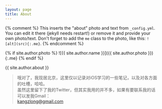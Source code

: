 ```yaml
---
layout: page
title: About
---
```


{% comment %}
  This inserts the "about" photo and text from `_config.yml`.
  You can edit it there (jekyll needs restart!) or remove it and provide your own photo/text.
  Don't forget to add the `me` class to the photo, like this: `![alt](src){:.me}`.
{% endcomment %}

{% if site.author.photo %}
  ![{{ site.author.name }}]({{ site.author.photo }}){:.me}
{% endif %}

{{ site.author.about }}
>哦对了，我现居北京，这里仅以记录对iOS学习的一些笔记，以及对各方面的吐槽，哈哈。   
>虽然这里留下了我的Twitter，但其实我用的并不多，如果有要联系我的话可以发我Gmail：   
>kangzlong@gmail.com   
